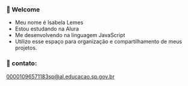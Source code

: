 ### 🌱 Welcome 
- Meu nome é Isabela Lemes
- Estou estudando na Alura
- Me desenvolvendo na linguagem JavaScript
- Utilizo esse espaço para organização e compartilhamento de meus projetos.

### 💬 contato: 
00001096571183sp@al.educacao.sp.gov.br


<!--
**I27053a3/I27053a3** is a ✨ _special_ ✨ repository because its `README.md` (this file) appears on your GitHub profile.

Here are some ideas to get you started:

- 🔭 I’m currently working on ...
- 🌱 I’m currently learning ...
- 👯 I’m looking to collaborate on ...
- 🤔 I’m looking for help with ...
- 💬 Ask me about ...
- 📫 How to reach me: ...
- 😄 Pronouns: ...
- ⚡ Fun fact: ...
-->
